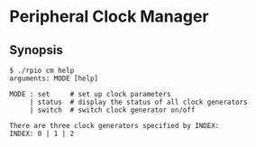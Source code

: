 # Peripheral Clock Manager

## Synopsis

```
$ ./rpio cm help
arguments: MODE [help]

MODE : set     # set up clock parameters
     | status  # display the status of all clock generators
     | switch  # switch clock generator on/off

There are three clock generators specified by INDEX:
INDEX: 0 | 1 | 2
```
